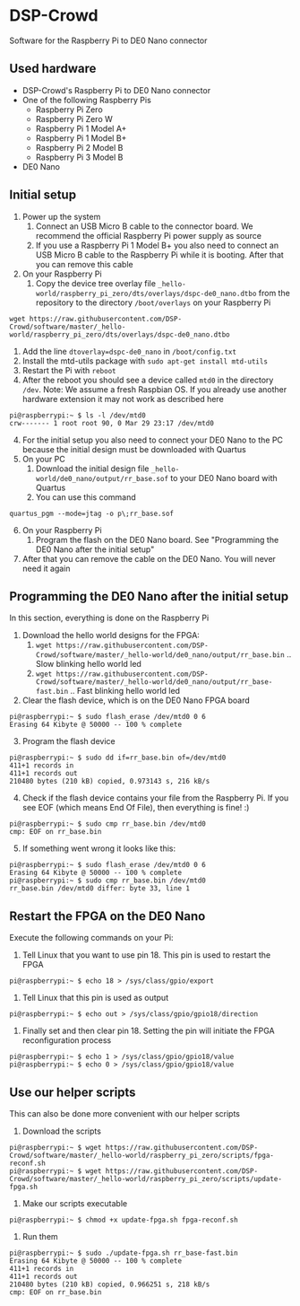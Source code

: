 # DSP-Crowd

Software for the Raspberry Pi to DE0 Nano connector

## Used hardware ##

- DSP-Crowd's Raspberry Pi to DE0 Nano connector
- One of the following Raspberry Pis
  - Raspberry Pi Zero
  - Raspberry Pi Zero W
  - Raspberry Pi 1 Model A+
  - Raspberry Pi 1 Model B+
  - Raspberry Pi 2 Model B
  - Raspberry Pi 3 Model B
- DE0 Nano

## Initial setup ##

1. Power up the system
   1. Connect an USB Micro B cable to the connector board. We recommend the official Raspberry Pi power supply as source
   1. If you use a Raspberry Pi 1 Model B+ you also need to connect an USB Micro B cable to the Raspberry Pi while it is booting. After that you can remove this cable
1. On your Raspberry Pi
   1. Copy the device tree overlay file `_hello-world/raspberry_pi_zero/dts/overlays/dspc-de0_nano.dtbo` from the repository to the directory `/boot/overlays` on your Raspberry Pi
```
wget https://raw.githubusercontent.com/DSP-Crowd/software/master/_hello-world/raspberry_pi_zero/dts/overlays/dspc-de0_nano.dtbo
```
   1. Add the line `dtoverlay=dspc-de0_nano` in `/boot/config.txt`
   1. Install the mtd-utils package with `sudo apt-get install mtd-utils`
   1. Restart the Pi with `reboot`
   1. After the reboot you should see a device called `mtd0` in the directory `/dev`. Note: We assume a fresh Raspbian OS. If you already use another hardware extension it may not work as described here
```
pi@raspberrypi:~ $ ls -l /dev/mtd0
crw------- 1 root root 90, 0 Mar 29 23:17 /dev/mtd0
```
4. For the initial setup you also need to connect your DE0 Nano to the PC because the initial design must be downloaded with Quartus
1. On your PC
   1. Download the initial design file `_hello-world/de0_nano/output/rr_base.sof` to your DE0 Nano board with Quartus
   1. You can use this command
```
quartus_pgm --mode=jtag -o p\;rr_base.sof
```
6. On your Raspberry Pi
   1. Program the flash on the DE0 Nano board. See "Programming the DE0 Nano after the initial setup"
1. After that you can remove the cable on the DE0 Nano. You will never need it again

## Programming the DE0 Nano after the initial setup ##

In this section, everything is done on the Raspberry Pi
1. Download the hello world designs for the FPGA:
   1. `wget https://raw.githubusercontent.com/DSP-Crowd/software/master/_hello-world/de0_nano/output/rr_base.bin` .. Slow blinking hello world led
   1. `wget https://raw.githubusercontent.com/DSP-Crowd/software/master/_hello-world/de0_nano/output/rr_base-fast.bin` .. Fast blinking hello world led
1. Clear the flash device, which is on the DE0 Nano FPGA board
```
pi@raspberrypi:~ $ sudo flash_erase /dev/mtd0 0 6
Erasing 64 Kibyte @ 50000 -- 100 % complete
```
3. Program the flash device
```
pi@raspberrypi:~ $ sudo dd if=rr_base.bin of=/dev/mtd0
411+1 records in
411+1 records out
210480 bytes (210 kB) copied, 0.973143 s, 216 kB/s
```
4. Check if the flash device contains your file from the Raspberry Pi. If you see EOF (which means End Of File), then everything is fine! :)
```
pi@raspberrypi:~ $ sudo cmp rr_base.bin /dev/mtd0
cmp: EOF on rr_base.bin
```
5. If something went wrong it looks like this:
```
pi@raspberrypi:~ $ sudo flash_erase /dev/mtd0 0 6
Erasing 64 Kibyte @ 50000 -- 100 % complete
pi@raspberrypi:~ $ sudo cmp rr_base.bin /dev/mtd0
rr_base.bin /dev/mtd0 differ: byte 33, line 1
```

## Restart the FPGA on the DE0 Nano ##

Execute the following commands on your Pi:

1. Tell Linux that you want to use pin 18. This pin is used to restart the FPGA
```
pi@raspberrypi:~ $ echo 18 > /sys/class/gpio/export
```
1. Tell Linux that this pin is used as output
```
pi@raspberrypi:~ $ echo out > /sys/class/gpio/gpio18/direction
```
1. Finally set and then clear pin 18. Setting the pin will initiate the FPGA reconfiguration process
```
pi@raspberrypi:~ $ echo 1 > /sys/class/gpio/gpio18/value
pi@raspberrypi:~ $ echo 0 > /sys/class/gpio/gpio18/value
```

## Use our helper scripts ##

This can also be done more convenient with our helper scripts

1. Download the scripts
```
pi@raspberrypi:~ $ wget https://raw.githubusercontent.com/DSP-Crowd/software/master/_hello-world/raspberry_pi_zero/scripts/fpga-reconf.sh
pi@raspberrypi:~ $ wget https://raw.githubusercontent.com/DSP-Crowd/software/master/_hello-world/raspberry_pi_zero/scripts/update-fpga.sh
```
1. Make our scripts executable
```
pi@raspberrypi:~ $ chmod +x update-fpga.sh fpga-reconf.sh
```
1. Run them
```
pi@raspberrypi:~ $ sudo ./update-fpga.sh rr_base-fast.bin
Erasing 64 Kibyte @ 50000 -- 100 % complete
411+1 records in
411+1 records out
210480 bytes (210 kB) copied, 0.966251 s, 218 kB/s
cmp: EOF on rr_base.bin
```
